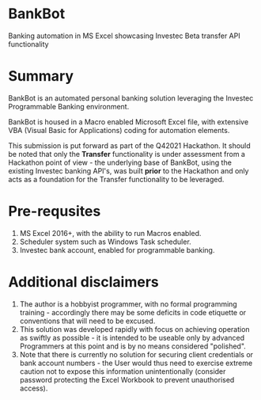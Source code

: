 # BankBot
Banking automation in MS Excel showcasing Investec Beta transfer API functionality

# Summary
BankBot is an automated personal banking solution leveraging the Investec Programmable Banking environment.

BankBot is housed in a Macro enabled Microsoft Excel file, with extensive VBA (Visual Basic for Applications) coding for automation elements.

This submission is put forward as part of the Q42021 Hackathon.
It should be noted that only the **Transfer** functionality is under assessment from a Hackathon point of view - the underlying base of BankBot, using the existing Investec banking API's, was built **prior** to the Hackathon and only acts as a foundation for the Transfer functionality to be leveraged.

# Pre-requsites
1. MS Excel 2016+, with the ability to run Macros enabled.
2. Scheduler system such as Windows Task scheduler.
3. Investec bank account, enabled for programmable banking.

# Additional disclaimers
1. The author is a hobbyist programmer, with no formal programming training - accordingly there may be some deficits in code etiquette or conventions that will need to be excused.
2. This solution was developed rapidly with focus on achieving operation as swiftly as possible - it is intended to be useable only by advanced Programmers at this point and is by no means considered "polished".
3. Note that there is currently no solution for securing client credentials or bank account numbers - the User would thus need to exercise extreme caution not to expose this information unintentionally (consider password protecting the Excel Workbook to prevent unauthorised access).
